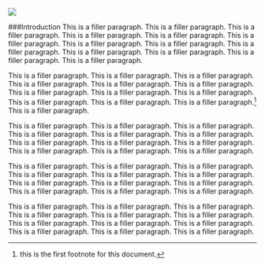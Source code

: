 <a href="https://www.juncture-digital.org"><img src="https://juncture-digital.github.io/juncture/static/images/ve-button.png"></a>

<param ve-config 
title="TEA"    
source-image="https://upload.wikimedia.org/wikipedia/commons/0/0e/Naturalis_Biodiversity_Center_-_L.2096367_-_Meerburgh%2C_N._-_Camellia_sinensis_Kuntze_-_Artwork_%28cropped%29.jpg"   
banner="https://upload.wikimedia.org/wikipedia/commons/0/0e/Naturalis_Biodiversity_Center_-_L.2096367_-_Meerburgh%2C_N._-_Camellia_sinensis_Kuntze_-_Artwork_%28cropped%29.jpg" 
height=100
author="Ciel Haviland, Marie Ngiam, Thais Perez"
layout="vertical">

###Introduction
This is a filler paragraph. This is a filler paragraph. This is a filler paragraph. This is a filler paragraph. This is a filler paragraph. This is a filler paragraph. This is a filler paragraph. This is a filler paragraph. This is a filler paragraph. This is a filler paragraph. This is a filler paragraph. This is a filler paragraph. This is a filler paragraph.

<param ve-image
	   src="gh:cielhav/plant-humanities-summerprogram/main/session-two/Camellia_sinensis_(photo).jpeg"
	   caption="Beautiful blooms of *Camellia sinensis* growing on a tea bush">

This is a filler paragraph. This is a filler paragraph. This is a filler paragraph. This is a filler paragraph. This is a filler paragraph. This is a filler paragraph. This is a filler paragraph. This is a filler paragraph. This is a filler paragraph. This is a filler paragraph. This is a filler paragraph. This is a filler paragraph.[^1] This is a filler paragraph.
<param ve-compare
               src="wc:HK_CWB_茶葉渣_used_tea_leaves_加熱_hot_乾燥_dry_吸味_October_2020_SS2_02.jpg"
               caption="Freshly picked tea leaves and dried">
<param ve-compare
               src="wc:2DU_Kenya15_(5366723263).jpg">

This is a filler paragraph. This is a filler paragraph. This is a filler paragraph. This is a filler paragraph. This is a filler paragraph. This is a filler paragraph. This is a filler paragraph. This is a filler paragraph. This is a filler paragraph. This is a filler paragraph. This is a filler paragraph. This is a filler paragraph.

<param ve-video
               src="az5lkJD_MMA"
			   start="15:30"
               end="17:10"
			   caption="In the British war with China known as the Opium Wars, the UK trade companies flooded the Chinese market with opium so they would have the capital in silver to pay for tea">

This is a filler paragraph. This is a filler paragraph. This is a filler paragraph. This is a filler paragraph. This is a filler paragraph. This is a filler paragraph. This is a filler paragraph. This is a filler paragraph. This is a filler paragraph. This is a filler paragraph. This is a filler paragraph. This is a filler paragraph.

<param ve-iframe
               src="https://archive.org/details/londongenuinetea00wbea"
			   caption="An 1820 pamphlet advertising a British tea company">

This is a filler paragraph. This is a filler paragraph. This is a filler paragraph. This is a filler paragraph. This is a filler paragraph. This is a filler paragraph. This is a filler paragraph. This is a filler paragraph. This is a filler paragraph. This is a filler paragraph. This is a filler paragraph. This is a filler paragraph.

<param ve-map
	   center="43.7928,-72.3817"
	   zoom="12"
	   caption="Vermont">
	   

[^1]: this is the first footnote for this document.
	 
